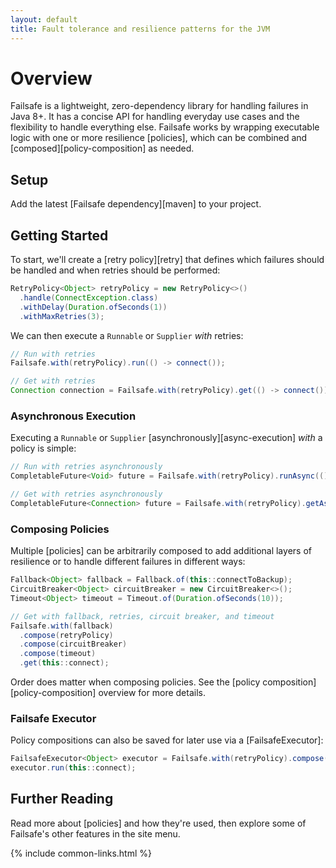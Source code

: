 ```yaml
---
layout: default
title: Fault tolerance and resilience patterns for the JVM
---
```


# Overview

Failsafe is a lightweight, zero-dependency library for handling failures in Java 8+. It has a concise API for handling everyday use cases and the flexibility to handle everything else. Failsafe works by wrapping executable logic with one or more resilience [policies], which can be combined and [composed][policy-composition] as needed.

## Setup

Add the latest [Failsafe dependency][maven] to your project.

## Getting Started

To start, we'll create a [retry policy][retry] that defines which failures should be handled and when retries should be performed:

```java
RetryPolicy<Object> retryPolicy = new RetryPolicy<>()
  .handle(ConnectException.class)
  .withDelay(Duration.ofSeconds(1))
  .withMaxRetries(3);
```

We can then execute a `Runnable` or `Supplier` *with* retries:

```java
// Run with retries
Failsafe.with(retryPolicy).run(() -> connect());

// Get with retries
Connection connection = Failsafe.with(retryPolicy).get(() -> connect());
```

### Asynchronous Execution

Executing a `Runnable` or `Supplier` [asynchronously][async-execution] *with* a policy is simple:

```java
// Run with retries asynchronously
CompletableFuture<Void> future = Failsafe.with(retryPolicy).runAsync(() -> connect());

// Get with retries asynchronously
CompletableFuture<Connection> future = Failsafe.with(retryPolicy).getAsync(() -> connect());
```

### Composing Policies

Multiple [policies] can be arbitrarily composed to add additional layers of resilience or to handle different failures in different ways:

```java
Fallback<Object> fallback = Fallback.of(this::connectToBackup);
CircuitBreaker<Object> circuitBreaker = new CircuitBreaker<>();
Timeout<Object> timeout = Timeout.of(Duration.ofSeconds(10));

// Get with fallback, retries, circuit breaker, and timeout
Failsafe.with(fallback)
  .compose(retryPolicy)
  .compose(circuitBreaker)
  .compose(timeout)
  .get(this::connect);
```

Order does matter when composing policies. See the [policy composition][policy-composition] overview for more details.

### Failsafe Executor

Policy compositions can also be saved for later use via a [FailsafeExecutor]:

```java
FailsafeExecutor<Object> executor = Failsafe.with(retryPolicy).compose(circuitBreaker);
executor.run(this::connect);
```

## Further Reading

Read more about [policies] and how they're used, then explore some of Failsafe's other features in the site menu.

{% include common-links.html %}